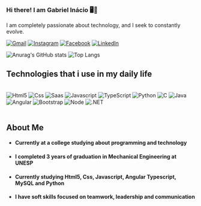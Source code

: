 ### Hi there! I am Gabriel Inácio 🖥️👋 

I am completely passionate about technology, and I seek to constantly evolve.

[![Gmail](https://img.shields.io/badge/WhatsApp-25D366?style=for-the-badge&logo=whatsapp&logoColor=white)](https://wa.link/uhxofs)
[![Instagram](https://img.shields.io/badge/Instagram-E4405F?style=for-the-badge&logo=instagram&logoColor=white)](https://www.instagram.com/gabriel.inaciooo/)
[![Facebook](https://img.shields.io/badge/Facebook-1877F2?style=for-the-badge&logo=facebook&logoColor=white)](https://www.facebook.com/gabriel.inacio.121/?locale=pt_BR)
[![LinkedIn](https://img.shields.io/badge/LinkedIn-0077B5?style=for-the-badge&logo=linkedin&logoColor=white)](https://www.linkedin.com/in/gabriel-in%C3%A1cio-rodrigues-silva-072029220/)

![Anurag's GitHub stats](https://github-readme-stats.vercel.app/api?username=GabrielInacior&show_icons=true&theme=tokyonight)
![Top Langs](https://github-readme-stats.vercel.app/api/top-langs/?username=Gabrielinacior&layout=compact)

## Technologies that i use in my daily life

<div style="display: inline_block"><br/>
    <img align="center" alt="Html5" src="https://img.shields.io/badge/HTML5-E34F26?style=for-the-badge&logo=html5&logoColor=white">
    <img align="center" alt="Css" src="https://img.shields.io/badge/CSS3-1572B6?style=for-the-badge&logo=css3&logoColor=white">
    <img align="center" alt="Saas" src="https://img.shields.io/badge/Sass-CC6699?style=for-the-badge&logo=sass&logoColor=white">
   <img align="center" alt="Javascript" src="https://img.shields.io/badge/JavaScript-323330?style=for-the-badge&logo=javascript&logoColor=F7DF1E">
   <img align="center" alt="TypeScript" src="https://img.shields.io/badge/TypeScript-007ACC?style=for-the-badge&logo=typescript&logoColor=white">
   <img align="center" alt="Python" src="https://img.shields.io/badge/Python-14354C?style=for-the-badge&logo=python&logoColor=white">
   <img align="center" alt="C" src="https://img.shields.io/badge/C-00599C?style=for-the-badge&logo=c&logoColor=white">
   <img align="center" alt="Java" src="https://img.shields.io/badge/Java-ED8B00?style=for-the-badge&logo=openjdk&logoColor=white">
   <img align="center" alt="Angular" src="https://img.shields.io/badge/Angular-DD0031?style=for-the-badge&logo=angular&logoColor=white">
   <img align="center" alt="Bootstrap" src="https://img.shields.io/badge/Bootstrap-563D7C?style=for-the-badge&logo=bootstrap&logoColor=white">
   <img align="center" alt="Node" src="https://img.shields.io/badge/Node.js-43853D?style=for-the-badge&logo=node.js&logoColor=white">
    <img align="center" alt=".NET" src="[https://img.shields.io/badge/Node.js-43853D?style=for-the-badge&logo=node.js&logoColor=white](https://img.shields.io/badge/.NET-5C2D91?style=for-the-badge&logo=.net&logoColor=white)">
    
</div></br>



## About Me

- #### Currently at a college studying about programming and technology
- #### I completed 3 years of graduation in Mechanical Engineering at UNESP
- #### Currently studying Html5, Css, Javascript, Angular Typescript, MySQL and Python
- #### I have soft skills focused on teamwork, leadership and communication
